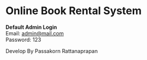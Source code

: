 # Online Book Rental System

<b>Default Admin Login</b>
<br/>Email: admin@mail.com
<br/>Password: 123

 Develop By Passakorn Rattanaprapan
